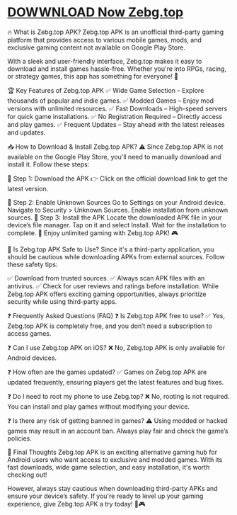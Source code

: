 # [DOWWNLOAD Now Zebg.top](https://bom.so/TVbTwy) 
🔥 What is Zebg.top APK?
Zebg.top APK is an unofficial third-party gaming platform that provides access to various mobile games, mods, and exclusive gaming content not available on Google Play Store.

With a sleek and user-friendly interface, Zebg.top makes it easy to download and install games hassle-free. Whether you're into RPGs, racing, or strategy games, this app has something for everyone! 🎲

🏆 Key Features of Zebg.top APK
✅ Wide Game Selection – Explore thousands of popular and indie games.
✅ Modded Games – Enjoy mod versions with unlimited resources.
✅ Fast Downloads – High-speed servers for quick game installations.
✅ No Registration Required – Directly access and play games.
✅ Frequent Updates – Stay ahead with the latest releases and updates.

📥 How to Download & Install Zebg.top APK?
⚠️ Since Zebg.top APK is not available on the Google Play Store, you'll need to manually download and install it. Follow these steps:

🔽 Step 1: Download the APK
👉 Click on the official download link to get the latest version.

📂 Step 2: Enable Unknown Sources
Go to Settings on your Android device.
Navigate to Security > Unknown Sources.
Enable installation from unknown sources.
📲 Step 3: Install the APK
Locate the downloaded APK file in your device’s file manager.
Tap on it and select Install.
Wait for the installation to complete.
🚀 Enjoy unlimited gaming with Zebg.top APK! 🎮

🔄 Is Zebg.top APK Safe to Use?
Since it's a third-party application, you should be cautious while downloading APKs from external sources. Follow these safety tips:

✅ Download from trusted sources.
✅ Always scan APK files with an antivirus.
✅ Check for user reviews and ratings before installation.
While Zebg.top APK offers exciting gaming opportunities, always prioritize security while using third-party apps.

❓ Frequently Asked Questions (FAQ)
❓ Is Zebg.top APK free to use?
✅ Yes, Zebg.top APK is completely free, and you don’t need a subscription to access games.

❓ Can I use Zebg.top APK on iOS?
❌ No, Zebg.top APK is only available for Android devices.

❓ How often are the games updated?
✅ Games on Zebg.top APK are updated frequently, ensuring players get the latest features and bug fixes.

❓ Do I need to root my phone to use Zebg.top?
❌ No, rooting is not required. You can install and play games without modifying your device.

❓ Is there any risk of getting banned in games?
⚠️ Using modded or hacked games may result in an account ban. Always play fair and check the game’s policies.

🎯 Final Thoughts
Zebg.top APK is an exciting alternative gaming hub for Android users who want access to exclusive and modded games. With its fast downloads, wide game selection, and easy installation, it's worth checking out!

However, always stay cautious when downloading third-party APKs and ensure your device’s safety. If you're ready to level up your gaming experience, give Zebg.top APK a try today! 🚀🎮
